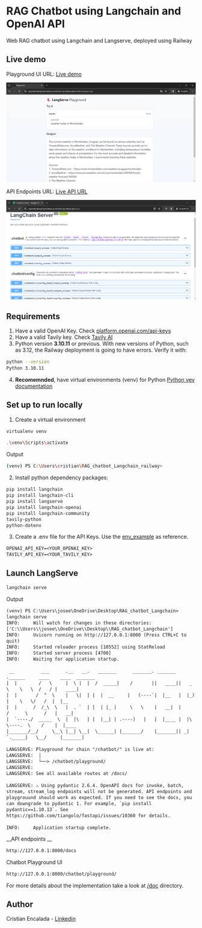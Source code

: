 # RAG Chatbot using Langchain and OpenAI API

Web RAG chatbot using Langchain and Langserve, deployed using Railway

## Live demo

Playground UI URL: [Live demo](https://ragchatbotlangchainrailway-production.up.railway.app/chatbot/playground/)

![Live demo](./doc/demo.png)

API Endpoints URL: [Live API URL](https://ragchatbotlangchainrailway-production.up.railway.app/docs)

![API endpoints](./doc/api_endpoints.png)


## Requirements

1. Have a valid OpenAI Key. Check [platform.openai.com/api-keys](https://platform.openai.com/api-keys)
2. Have a valid Tavily key. Check [Tavily AI](https://tavily.com/)
3. Python version __3.10.11__ or previous. With new versions of Python, such as 3.12, the Railway deployment is going to have errors. Verify it with:

```sh
python --version
Python 3.10.11
```

4. __Recomemnded__, have virtual environments (venv) for Python [Python vev documentation](https://docs.python.org/3/library/venv.html)

## Set up to run locally

1. Create a virtual environment
```sh
virtualenv venv
```

```sh
.\venv\Scripts\activate
```

Output
```sh
(venv) PS C:\Users\cristian\RAG_chatbot_Langchain_railway> 
```

2. Install python dependency packages:

```
pip install langchain
pip install langchain-cli
pip install langserve
pip install langchain-openai
pip install langchain-community
tavily-python
python-dotenv
```
3. Create a .env file for the API Keys. Use the [env_example](./env_example) as reference.
```
OPENAI_API_KEY=<YOUR_OPENAI_KEY>
TAVILY_API_KEY=<YOUR_TAVILY_KEY>
```

## Launch LangServe

```sh
langchain serve
```

Output
```
(venv) PS C:\Users\josee\OneDrive\Desktop\RAG_chatbot_Langchain> langchain serve
INFO:     Will watch for changes in these directories: ['C:\\Users\\josee\\OneDrive\\Desktop\\RAG_chatbot_Langchain']
INFO:     Uvicorn running on http://127.0.0.1:8000 (Press CTRL+C to quit)
INFO:     Started reloader process [10552] using StatReload
INFO:     Started server process [4700]
INFO:     Waiting for application startup.

 __          ___      .__   __.   _______      _______. _______ .______     ____    ____  _______
|  |        /   \     |  \ |  |  /  _____|    /       ||   ____||   _  \    \   \  /   / |   ____|
|  |       /  ^  \    |   \|  | |  |  __     |   (----`|  |__   |  |_)  |    \   \/   /  |  |__
|  |      /  /_\  \   |  . `  | |  | |_ |     \   \    |   __|  |      /      \      /   |   __|
|  `----./  _____  \  |  |\   | |  |__| | .----)   |   |  |____ |  |\  \----.  \    /    |  |____
|_______/__/     \__\ |__| \__|  \______| |_______/    |_______|| _| `._____|   \__/     |_______|

LANGSERVE: Playground for chain "/chatbot/" is live at:
LANGSERVE:  │
LANGSERVE:  └──> /chatbot/playground/
LANGSERVE:
LANGSERVE: See all available routes at /docs/

LANGSERVE: ⚠️ Using pydantic 2.6.4. OpenAPI docs for invoke, batch, stream, stream_log endpoints will not be generated. API endpoints and playgrouund should work as expected. If you need to see the docs, you can downgrade to pydantic 1. For example, `pip install pydantic==1.10.13`. See https://github.com/tiangolo/fastapi/issues/10360 for details.

INFO:     Application startup complete.
```

__API endpoints
__
```sh
http://127.0.0.1:8000/docs
```

Chatbot Playground UI

```sh
http://127.0.0.1:8000/chatbot/playground/
```

For more details about the implementation take a look at [/doc](./doc/) directory.

## Author

Cristian Encalada - [Linkedin](https://www.linkedin.com/in/cristian-encalada/)